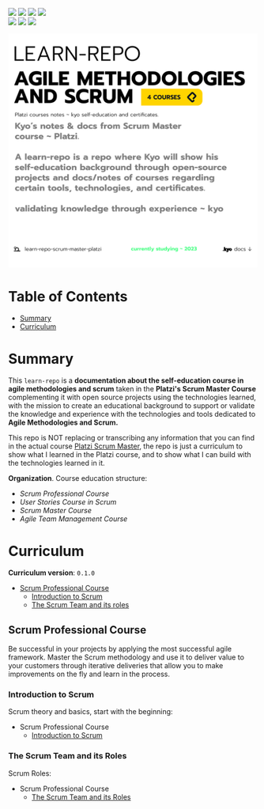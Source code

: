 <p align="left"> 
<a href="https://www.reddit.com/user/kyonax_on"><img src="https://img.shields.io/reddit/user-karma/combined/kyonax_on?style=social&logo=reddit&logoColor=%23FFD400&labelColor=%23FFD400&color=%23FFD400"/><a/>
<a href="https://twitter.com/kyonax_on_tech" target="_blank"><img src="https://img.shields.io/twitter/url?url=https%3A%2F%2Ftwitter.com%2Fkyonax_on_tech&style=social&logoColor=%23FFD400&label=Twitter"/><a/>
<a href="https://www.instagram.com/is.kyonax/" target="_blank"><img src="https://img.shields.io/twitter/url?url=https%3A%2F%2Finstagram.com%2Fis.kyonax&style=social&logo=instagram&logoColor=%23FFD400&label=Instagram"/><a/>
<a href="https://www.linkedin.com/in/kyonax/" target="_blank"><img src="https://img.shields.io/twitter/url?url=https%3A%2F%2Fwww.linkedin.com%2Fin%2Fkyonax%2F&style=social&logo=linkedin&logoColor=%23FFD400&label=Linkedin"/><a/> <br/>
<img src="https://img.shields.io/github/languages/code-size/Kyonax/learn-repo-scrum-master-platzi?logoColor=%23FFD400&labelColor=%23FFD400&color=%23FFD400"/>
<img src="https://img.shields.io/github/languages/top/Kyonax/learn-repo-scrum-master-platzi?logoColor=%23FFD400&labelColor=%23FFD400&color=%23FFD400"/>
<img src="https://img.shields.io/github/last-commit/Kyonax/learn-repo-scrum-master-platzi?logoColor=%23FFD400&labelColor=%23FFD400&color=%23FFD400"/>
<p/>

<p align="left">
  <a id="cover" href="#cover">
    <picture>
      <source media="(prefers-color-scheme: dark)" srcset="github/dark.png">
      <img style="white-space:pre-wrap" alt="A learn-repo is a repo where Kyo will show his 
self-education background through open-source 
projects and docs/notes of courses regarding 
certain tools, technologies, and certificates." src="github/light.png">
    </picture>
  </a>
</p>

# Table of Contents
- [Summary](#summary)
- [Curriculum](#curriculum)


# Summary
This `learn-repo` is a **documentation about the self-education course in agile methodologies and scrum** taken in the **Platzi's Scrum Master Course** complementing it with open source projects using the technologies learned, with the mission to create an educational background to support or validate the knowledge and experience with the technologies and tools dedicated to **Agile Methodologies and Scrum.**

This repo is NOT replacing or transcribing any information that you can find in the actual course [Platzi Scrum Master](https://platzi.com/ruta/rol-de-scrum-master/), the repo is just a curriculum to show what I learned in the Platzi course, and to show what I can build with the technologies learned in it.

**Organization**. Course education structure:
- *Scrum Professional Course*
- *User Stories Course in Scrum*
- *Scrum Master Course*
- *Agile Team Management Course*

# Curriculum
**Curriculum version**: `0.1.0`
- [Scrum Professional Course](#scrum-professional-course)
  - [Introduction to Scrum](#introduction-to-scrum)
  - [The Scrum Team and its roles](#the-scrum-ream-and-its-roles)

## Scrum Professional Course
Be successful in your projects by applying the most successful agile framework. Master the Scrum methodology and use it to deliver value to your customers through iterative deliveries that allow you to make improvements on the fly and learn in the process.

### Introduction to Scrum
Scrum theory and basics, start with the beginning:

- Scrum Professional Course
    - [Introduction to Scrum](Notes/ScrumProfessionalCourse/introduction.org)

### The Scrum Team and its Roles
Scrum Roles:

- Scrum Professional Course
    - [The Scrum Team and its Roles](Notes/ScrumProfessionalCourse/the-scrum-team-and-its-roles.org)
